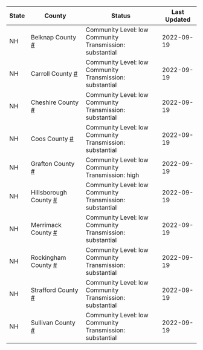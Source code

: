 State | County | Status | Last Updated
--- | --- | --- | --- 
NH | Belknap County <a href="#belknap_county">#</a> | <a name="belknap_county"></a>Community Level: low<br/>Community Transmission: substantial | 2022-09-19
NH | Carroll County <a href="#carroll_county">#</a> | <a name="carroll_county"></a>Community Level: low<br/>Community Transmission: substantial | 2022-09-19
NH | Cheshire County <a href="#cheshire_county">#</a> | <a name="cheshire_county"></a>Community Level: low<br/>Community Transmission: substantial | 2022-09-19
NH | Coos County <a href="#coos_county">#</a> | <a name="coos_county"></a>Community Level: low<br/>Community Transmission: substantial | 2022-09-19
NH | Grafton County <a href="#grafton_county">#</a> | <a name="grafton_county"></a>Community Level: low<br/>Community Transmission: high | 2022-09-19
NH | Hillsborough County <a href="#hillsborough_county">#</a> | <a name="hillsborough_county"></a>Community Level: low<br/>Community Transmission: substantial | 2022-09-19
NH | Merrimack County <a href="#merrimack_county">#</a> | <a name="merrimack_county"></a>Community Level: low<br/>Community Transmission: substantial | 2022-09-19
NH | Rockingham County <a href="#rockingham_county">#</a> | <a name="rockingham_county"></a>Community Level: low<br/>Community Transmission: substantial | 2022-09-19
NH | Strafford County <a href="#strafford_county">#</a> | <a name="strafford_county"></a>Community Level: low<br/>Community Transmission: substantial | 2022-09-19
NH | Sullivan County <a href="#sullivan_county">#</a> | <a name="sullivan_county"></a>Community Level: low<br/>Community Transmission: substantial | 2022-09-19
